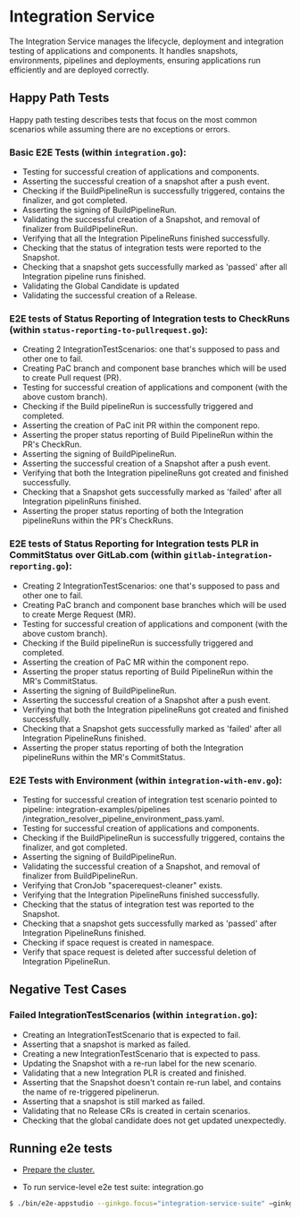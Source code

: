 # Integration Service

The Integration Service manages the lifecycle, deployment and integration testing of applications and components. It handles snapshots, environments, pipelines and deployments, ensuring applications run efficiently and are deployed correctly.


## Happy Path Tests

Happy path testing describes tests that focus on the most common scenarios while assuming there are no exceptions or errors.
### Basic E2E Tests (within `integration.go`):

- Testing for successful creation of applications and components.
- Asserting the successful creation of a snapshot after a push event.
- Checking if the BuildPipelineRun is successfully triggered, contains the finalizer, and got completed.
- Asserting the signing of BuildPipelineRun.
- Validating the successful creation of a Snapshot, and removal of finalizer from BuildPipelineRun.
- Verifying that all the Integration PipelineRuns finished successfully.
- Checking that the status of integration tests were reported to the Snapshot.
- Checking that a snapshot gets successfully marked as 'passed' after all Integration pipeline runs finished.
- Validating the Global Candidate is updated
- Validating the successful creation of a Release.

### E2E tests of Status Reporting of Integration tests to CheckRuns (within `status-reporting-to-pullrequest.go`):

- Creating 2 IntegrationTestScenarios: one that's supposed to pass and other one to fail.
- Creating PaC branch and component base branches which will be used to create Pull request (PR).
- Testing for successful creation of applications and component (with the above custom branch).
- Checking if the Build pipelineRun is successfully triggered and completed.
- Asserting the creation of PaC init PR within the component repo.
- Asserting the proper status reporting of Build PipelineRun within the PR's CheckRun.
- Asserting the signing of BuildPipelineRun.
- Asserting the successful creation of a Snapshot after a push event.
- Verifying that both the Integration pipelineRuns got created and finished successfully.
- Checking that a Snapshot gets successfully marked as 'failed' after all Integration pipelinRuns finished.
- Asserting the proper status reporting of both the Integration pipelineRuns within the PR's CheckRuns.

### E2E tests of Status Reporting for Integration tests PLR in CommitStatus over GitLab.com (within `gitlab-integration-reporting.go`):

- Creating 2 IntegrationTestScenarios: one that's supposed to pass and other one to fail.
- Creating PaC branch and component base branches which will be used to create Merge Request (MR).
- Testing for successful creation of applications and component (with the above custom branch).
- Checking if the Build pipelineRun is successfully triggered and completed.
- Asserting the creation of PaC MR within the component repo.
- Asserting the proper status reporting of Build PipelineRun within the MR's CommitStatus.
- Asserting the signing of BuildPipelineRun.
- Asserting the successful creation of a Snapshot after a push event.
- Verifying that both the Integration pipelineRuns got created and finished successfully.
- Checking that a Snapshot gets successfully marked as 'failed' after all Integration PipelineRuns finished.
- Asserting the proper status reporting of both the Integration pipelineRuns within the MR's CommitStatus.


### E2E Tests with Environment (within `integration-with-env.go`):

- Testing for successful creation of integration test scenario pointed to pipeline: integration-examples/pipelines
/integration_resolver_pipeline_environment_pass.yaml.
- Testing for successful creation of applications and components.
- Checking if the BuildPipelineRun is successfully triggered, contains the finalizer, and got completed.
- Asserting the signing of BuildPipelineRun.
- Validating the successful creation of a Snapshot, and removal of finalizer from BuildPipelineRun.
- Verifying that CronJob "spacerequest-cleaner" exists.
- Verifying that the Integration PipelineRuns finished successfully.
- Checking that the status of integration test was reported to the Snapshot.
- Checking that a snapshot gets successfully marked as 'passed' after Integration PipelineRuns finished.
- Checking if space request is created in namespace.
- Verify that space request is deleted after successful deletion of Integration PipelineRun.
## Negative Test Cases

### Failed IntegrationTestScenarios (within `integration.go`):

- Creating an IntegrationTestScenario that is expected to fail.
- Asserting that a snapshot is marked as failed.
- Creating a new IntegrationTestScenario that is expected to pass.
- Updating the Snapshot with a re-run label for the new scenario.
- Validating that a new Integration PLR is created and finished.
- Asserting that the Snapshot doesn't contain re-run label, and contains the name of re-triggered pipelinerun.
- Asserting that a snapshot is still marked as failed.
- Validating that no Release CRs is created in certain scenarios.
- Checking that the global candidate does not get updated unexpectedly.

  
## Running e2e tests

- [Prepare the cluster.](https://github.com/redhat-appstudio/e2e-tests#install-appstudio-in-e2e-mode)


- To run service-level e2e test suite: integration.go

```bash
$ ./bin/e2e-appstudio --ginkgo.focus="integration-service-suite" –ginkgo.vv
```







